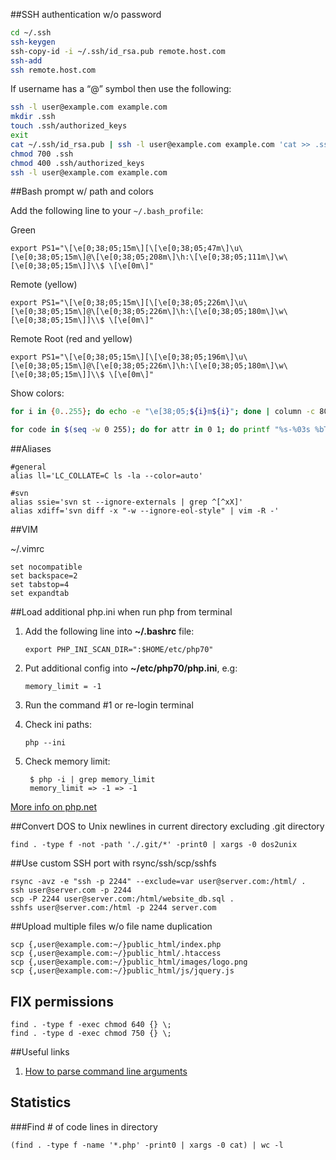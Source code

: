 ##SSH authentication w/o password
```bash
cd ~/.ssh
ssh-keygen
ssh-copy-id -i ~/.ssh/id_rsa.pub remote.host.com
ssh-add
ssh remote.host.com
``` 
If username has a “@” symbol then use the following:
```bash
ssh -l user@example.com example.com
mkdir .ssh
touch .ssh/authorized_keys
exit
cat ~/.ssh/id_rsa.pub | ssh -l user@example.com example.com 'cat >> .ssh/authorized_keys'
chmod 700 .ssh
chmod 400 .ssh/authorized_keys
ssh -l user@example.com example.com
```

##Bash prompt w/ path and colors

Add the following line to your `~/.bash_profile`:

Green

    export PS1="\[\e[0;38;05;15m\][\[\e[0;38;05;47m\]\u\[\e[0;38;05;15m\]@\[\e[0;38;05;208m\]\h:\[\e[0;38;05;111m\]\w\[\e[0;38;05;15m\]]\\$ \[\e[0m\]"

Remote (yellow)

    export PS1="\[\e[0;38;05;15m\][\[\e[0;38;05;226m\]\u\[\e[0;38;05;15m\]@\[\e[0;38;05;226m\]\h:\[\e[0;38;05;180m\]\w\[\e[0;38;05;15m\]]\\$ \[\e[0m\]"

Remote Root (red and yellow)

    export PS1="\[\e[0;38;05;15m\][\[\e[0;38;05;196m\]\u\[\e[0;38;05;15m\]@\[\e[0;38;05;226m\]\h:\[\e[0;38;05;180m\]\w\[\e[0;38;05;15m\]]\\$ \[\e[0m\]"
    
Show colors:
```bash
for i in {0..255}; do echo -e "\e[38;05;${i}m${i}"; done | column -c 80 -s '  '; echo -e "\e[m"
```
```bash
for code in $(seq -w 0 255); do for attr in 0 1; do printf "%s-%03s %bTest%b\n" "${attr}" "${code}" "\e[${attr};38;05;${code}m" "\e[m"; done; done | column -c $((COLUMNS*2))
```    

##Aliases
    
    #general
    alias ll='LC_COLLATE=C ls -la --color=auto'
    
    #svn
    alias ssie='svn st --ignore-externals | grep ^[^xX]'
    alias xdiff='svn diff -x "-w --ignore-eol-style" | vim -R -'

##VIM

~/.vimrc

    set nocompatible
    set backspace=2
    set tabstop=4
    set expandtab
##Load additional php.ini when run php from terminal
1. Add the following line into **~/.bashrc** file:

    ```export PHP_INI_SCAN_DIR=":$HOME/etc/php70"```

2. Put additional config into **~/etc/php70/php.ini**, e.g:

    ```memory_limit = -1```
    
3. Run the command #1 or re-login terminal 
4. Check ini paths:
    
    ```php --ini```

5. Check memory limit:
    
        $ php -i | grep memory_limit
        memory_limit => -1 => -1

[More info on php.net](http://php.net/manual/en/configuration.file.php#configuration.file.scan)

##Convert DOS to Unix newlines in current directory excluding .git directory

    find . -type f -not -path './.git/*' -print0 | xargs -0 dos2unix
    
##Use custom SSH port with rsync/ssh/scp/sshfs

    rsync -avz -e "ssh -p 2244" --exclude=var user@server.com:/html/ .
    ssh user@server.com -p 2244
    scp -P 2244 user@server.com:/html/website_db.sql .
    sshfs user@server.com:/html -p 2244 server.com

##Upload multiple files w/o file name duplication

    scp {,user@example.com:~/}public_html/index.php
    scp {,user@example.com:~/}public_html/.htaccess
    scp {,user@example.com:~/}public_html/images/logo.png
    scp {,user@example.com:~/}public_html/js/jquery.js 

## FIX permissions

    find . -type f -exec chmod 640 {} \;
    find . -type d -exec chmod 750 {} \;
    
##Useful links
1. [How to parse command line arguments](https://stackoverflow.com/questions/192249/how-do-i-parse-command-line-arguments-in-bash)

## Statistics

###Find # of code lines in directory

    (find . -type f -name '*.php' -print0 | xargs -0 cat) | wc -l
